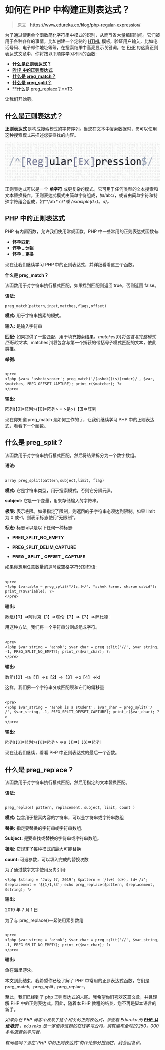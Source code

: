 # 如何在 PHP 中构建正则表达式？

> 原文：<https://www.edureka.co/blog/php-regular-expression/>

为了通过使用单个函数简化字符串中模式的识别，从而节省大量编码时间。它们被用于各种各样的事情，比如创建一个定制的 [HTML](https://www.edureka.co/blog/what-is-html/) 模板，验证用户输入，比如电话号码、电子邮件地址等等，在搜索结果中高亮显示关键词。在 [PHP](https://www.edureka.co/blog/php-tutorial-for-beginners/) 的这篇正则表达式文章中，你将按以下顺序学习不同的函数:

*   [**什么是正则表达式？**](#regularexpression)
*   **[PHP 中的正则表达式](#regexphp)**
*   [**什么是 preg_match？**](#whatispreg_match)
*   [**什么是 preg_split？**](#whatispreg_split)
*   [**什么是 preg_replace？**T3](#whatispreg_replace)

让我们开始吧。

## **什么是正则表达式？**

**正则表达式** 是构成搜索模式的字符序列。当您在文本中搜索数据时，您可以使用这种搜索模式来描述您要查找的内容。

![regular expression - php regex - edureka](img/e2639ef979f249f26202bba33382f7f6.png)

正则表达式可以是一个  **单字符** 或更复杂的模式。它可用于任何类型的文本搜索和文本替换操作。正则表达式模式由简单字符组成，如/abc/，或者由简单字符和特殊字符组合组成，如**/ab * c/**或  **/example(d+)。d*/。**

## **PHP 中的正则表达式**

PHP 有内置函数，允许我们使用常规函数。PHP 中一些常用的正则表达式函数有:

*   **怀孕匹配**
*   **怀孕 _ 分裂**
*   **怀孕 _ 更换**

现在让我们继续学习 PHP 中的正则表达式，并详细看看这三个函数。

**什么是 preg_match？**

该函数用于对字符串执行模式匹配，如果找到匹配则返回 true，否则返回 false。

**语法:**

```
preg_match(pattern,input,matches,flags,offset)

```

**模式:** 用于字符串搜索的模式。

**输入:** 是输入字符串

**匹配:** 如果提供了一些匹配，用于填充搜索结果。$matches[0]将包含与完整模式匹配的文本，$matches[1]将包含与第一个捕获的带括号子模式匹配的文本，依此类推。

**举例:**

```

<pre>
<?php $var= 'ashokiscoder'; preg_match('/(ashok)(is)(coder)/', $var, $matches, PREG_OFFSET_CAPTURE); print_r($matches); ?> 
</pre>

```

**输出:**

阵列(【0]=阵列>(【0]=阵列> = >是>)【3]=>阵列

现在你知道 preg_match 是如何工作的了，让我们继续学习 PHP 中的正则表达式，看看下一个函数。

## **什么是 preg_split？**

该函数用于对字符串执行模式匹配，然后将结果拆分为一个数字数组。

**语法:**

```

array preg_split(pattern,subject,limit, flag)

```

**模式:** 它是字符串类型，用于搜索模式，否则它分隔元素。

**subject:** 它是一个变量，用来存储输入的字符串。

**极限:** 表示极限。如果指定了限制，则返回的子字符串必须达到限制。如果 limit 为 0 或-1，则表示标志使用“无限制”。

**标志:** 标志可以是以下任何一种标志:

*   **PREG_SPLIT_NO_EMPTY**

*   **PREG_SPLIT_DELIM_CAPTURE**

*   **PREG _ SPLIT _ OFFSET _ CAPTURE**

如果你想用任意数量的逗号或空格字符分割短语:

```

<pre>
<?php $variable = preg_split("/[s,]+/", "ashok tarun, charan sabid"); print_r($variable); ?>
</pre>

```

**输出:**

数组(【0】=>阿肖克【1】=>塔伦【2】=>【3】=>萨比德 )

用这种方法，我们将一个字符串分割成组成字符。

```

<pre>
<?php $var_string = 'ashok'; $var_char = preg_split('//', $var_string, -1, PREG_SPLIT_NO_EMPTY); print_r($var_char); ?>
</pre>

```

**输出:**

数组(【0】=>a【1】=>s【2】=>【3】=>o【4】=>k)

这样，我们把一个字符串分成匹配项和它们的偏移量

```

<pre>
<?php $var_string = 'ashok is a student'; $var_char = preg_split('/ /', $var_string, -1, PREG_SPLIT_OFFSET_CAPTURE); print_r($var_char); ?>
</pre>

```

**输出:**

阵列(【0]=阵列>(【0]=阵列> =>a【1]=>)【3]=>阵列

现在让我们继续，看看 PHP 中正则表达式的最后一个函数。

## **什么是 preg_replace？**

该函数用于对字符串执行模式匹配，然后用指定的文本替换匹配。

**语法:**

```

preg_replace( pattern, replacement, subject, limit, count )

```

**模式:** 包含用于搜索内容的字符串，可以是字符串或字符串数组

**替换:** 指定要替换的字符串或字符串数组。

**Subject:** 是要查找或替换的字符串或字符串数组。

**极限:** 它规定了每种模式的最大可能替换

**count:** 可选参数，可以填入完成的替换次数

为了通过数字文字使用反向引用:

```
<?php $string = 'July 07, 2019'; $pattern = '/(w+) (d+), (d+)/i'; $replacement = '${1}1,$3'; echo preg_replace($pattern, $replacement, $string); ?>

```

**输出:**

2019 年 7 月 1 日

为了与 preg_replace()一起使用索引数组

```

<pre>
<?php $var_string = 'ashok'; $var_char = preg_split('//', $var_string, -1, PREG_SPLIT_NO_EMPTY); print_r($var_char); ?>
</pre>

```

**输出:**

鱼在海里游泳。

本文到此结束，我希望你已经了解了 PHP 中常用的正则表达式函数，它们是 preg_match，preg_split，preg_replace。

至此，我们已经到了 php 正则表达式的末尾。我希望你们喜欢这篇文章，并且理解 PHP 中的正则表达式。因此，随着本 PHP 教程的结束，您不再是脚本语言的新手。

*如果你在 PHP 博客中发现了这个相关的正则表达式，请查看 Edureka 的* *[**PHP 认证培训**](https://www.edureka.co/php-mysql-self-paced) ，edu reka 是一家值得信赖的在线学习公司，拥有遍布全球的 250，000 多名满意的学习者。*

*有问题吗？请在“PHP 中的正则表达式”的评论部分提到它，我会回复你。*